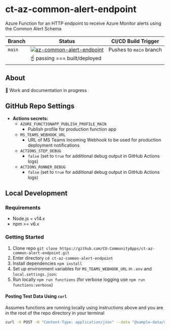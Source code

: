 # ct-az-common-alert-endpoint

Azure Function for an HTTP endpoint to receive Azure Monitor alerts using the Common Alert Schema

| Branch | Status | CI/CD Build Trigger |
| --- | --- | --- |
| `main` | [![az-common-alert-endpoint](https://github.com/CU-CommunityApps/ct-az-common-alert-endpoint/actions/workflows/build-and-deploy.yml/badge.svg)](https://github.com/CU-CommunityApps/ct-az-common-alert-endpoint/actions/workflows/build-and-deploy.yml) | Pushes to `main` branch |
| | :point_up: passing === built/deployed | |

## About

:construction: Work and documentation in progress

## GitHub Repo Settings

- **Actions secrets:**
  - `AZURE_FUNCTIONAPP_PUBLISH_PROFILE_MAIN`
    - Publish profile for production function app
  - `MS_TEAMS_WEBHOOK_URL`
    - URL of MS Teams Incoming Webhook to be used for production deployment notifications
  - `ACTIONS_STEP_DEBUG`
    - `false` (set to `true` for additional debug output in GitHub Actions logs)
  - `ACTIONS_RUNNER_DEBUG`
    - `false` (set to `true` for additional debug output in GitHub Actions logs)

## Local Development

### Requirements

- Node.js = v14.x
- npm >= v6.x

### Getting Started

1. Clone repo `git clone https://github.com/CU-CommunityApps/ct-az-common-alert-endpoint.git`
1. Enter directory `cd ct-az-common-alert-endpoint`
1. Install dependencies `npm install`
1. Set up environment variables for `MS_TEAMS_WEBHOOK_URL` in `.env` and `local.settings.json`:
1. Run locally `npm run functions` (for verbose logging use `npm run functions:verbose`)

#### Posting Test Data Using `curl`

Assumes functions are running locally using instructions above and you are in the root of the repo directory in your terminal

```bash
curl -X POST -H "Content-Type: application/json" --data "@sample-data/service-health-alert.json" http://localhost:7071/api/alertEndpoint
```
